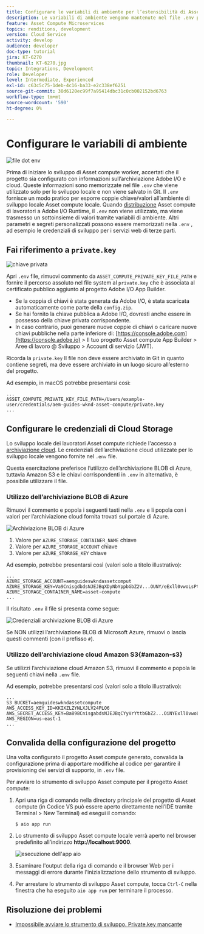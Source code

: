 ```yaml
---
title: Configurare le variabili di ambiente per l’estensibilità di Asset compute
description: Le variabili di ambiente vengono mantenute nel file .env per lo sviluppo locale e vengono utilizzate per fornire le credenziali di Adobe I/O e di archiviazione cloud richieste per lo sviluppo locale.
feature: Asset Compute Microservices
topics: renditions, development
version: Cloud Service
activity: develop
audience: developer
doc-type: tutorial
jira: KT-6270
thumbnail: KT-6270.jpg
topic: Integrations, Development
role: Developer
level: Intermediate, Experienced
exl-id: c63c5c75-1deb-4c16-ba33-e2c338ef6251
source-git-commit: 30d6120ec99f7a95414dbc31c0cb002152bd6763
workflow-type: tm+mt
source-wordcount: '590'
ht-degree: 0%

---
```


# Configurare le variabili di ambiente

![file dot env](assets/environment-variables/dot-env-file.png)

Prima di iniziare lo sviluppo di Asset compute worker, accertati che il progetto sia configurato con informazioni sull’archiviazione Adobe I/O e cloud. Queste informazioni sono memorizzate nel file `.env`  che viene utilizzato solo per lo sviluppo locale e non viene salvato in Git. Il `.env` fornisce un modo pratico per esporre coppie chiave/valori all’ambiente di sviluppo locale Asset compute locale. Quando [distribuzione](../deploy/runtime.md) Asset compute di lavoratori a Adobe I/O Runtime, il `.env` non viene utilizzato, ma viene trasmesso un sottoinsieme di valori tramite variabili di ambiente. Altri parametri e segreti personalizzati possono essere memorizzati nella `.env` , ad esempio le credenziali di sviluppo per i servizi web di terze parti.

## Fai riferimento a `private.key`

![chiave privata](assets/environment-variables/private-key.png)

Apri `.env` file, rimuovi commento da `ASSET_COMPUTE_PRIVATE_KEY_FILE_PATH` e fornire il percorso assoluto nel file system al `private.key` che è associata al certificato pubblico aggiunto al progetto Adobe I/O App Builder.

+ Se la coppia di chiavi è stata generata da Adobe I/O, è stata scaricata automaticamente come parte della  `config.zip`.
+ Se hai fornito la chiave pubblica a Adobe I/O, dovresti anche essere in possesso della chiave privata corrispondente.
+ In caso contrario, puoi generare nuove coppie di chiavi o caricare nuove chiavi pubbliche nella parte inferiore di:
  [https://console.adobe.com](https://console.adobe.io) > Il tuo progetto Asset compute App Builder > Aree di lavoro @ Sviluppo > Account di servizio (JWT).

Ricorda la `private.key` Il file non deve essere archiviato in Git in quanto contiene segreti, ma deve essere archiviato in un luogo sicuro all’esterno del progetto.

Ad esempio, in macOS potrebbe presentarsi così:

```
...
ASSET_COMPUTE_PRIVATE_KEY_FILE_PATH=/Users/example-user/credentials/aem-guides-wknd-asset-compute/private.key
...
```

## Configurare le credenziali di Cloud Storage

Lo sviluppo locale dei lavoratori Asset compute richiede l&#39;accesso a [archiviazione cloud](../set-up/accounts-and-services.md#cloud-storage). Le credenziali dell’archiviazione cloud utilizzate per lo sviluppo locale vengono fornite nel `.env` file.

Questa esercitazione preferisce l’utilizzo dell’archiviazione BLOB di Azure, tuttavia Amazon S3 e le chiavi corrispondenti in `.env` in alternativa, è possibile utilizzare il file.

### Utilizzo dell’archiviazione BLOB di Azure

Rimuovi il commento e popola i seguenti tasti nella `.env` e li popola con i valori per l’archiviazione cloud fornita trovati sul portale di Azure.

![Archiviazione BLOB di Azure](./assets/environment-variables/azure-portal-credentials.png)

1. Valore per `AZURE_STORAGE_CONTAINER_NAME` chiave
1. Valore per `AZURE_STORAGE_ACCOUNT` chiave
1. Valore per `AZURE_STORAGE_KEY` chiave

Ad esempio, potrebbe presentarsi così (valori solo a titolo illustrativo):

```
...
AZURE_STORAGE_ACCOUNT=aemguideswkndassetcomput
AZURE_STORAGE_KEY=Va9CnisgdbdsNJEJBqXDyNbYppbGbZ2V...OUNY/eExll0vwoLsPt/OvbM+B7pkUdpEe7zJhg==
AZURE_STORAGE_CONTAINER_NAME=asset-compute
...
```

Il risultato `.env` il file si presenta come segue:

![Credenziali archiviazione BLOB di Azure](assets/environment-variables/cloud-storage-credentials.png)

Se NON utilizzi l’archiviazione BLOB di Microsoft Azure, rimuovi o lascia questi commenti (con il prefisso `#`).

### Utilizzo dell’archiviazione cloud Amazon S3{#amazon-s3}

Se utilizzi l’archiviazione cloud Amazon S3, rimuovi il commento e popola le seguenti chiavi nella `.env` file.

Ad esempio, potrebbe presentarsi così (valori solo a titolo illustrativo):

```
...
S3_BUCKET=aemguideswkndassetcompute
AWS_ACCESS_KEY_ID=KKIXZLZYNLXJLV24PLO6
AWS_SECRET_ACCESS_KEY=Ba898CnisgabdsNJEJBqCYyVrYttbGbZ2...OiNYExll0vwoLsPtOv
AWS_REGION=us-east-1
...
```

## Convalida della configurazione del progetto

Una volta configurato il progetto Asset compute generato, convalida la configurazione prima di apportare modifiche al codice per garantire il provisioning dei servizi di supporto, in `.env` file.

Per avviare lo strumento di sviluppo Asset compute per il progetto Asset compute:

1. Apri una riga di comando nella directory principale del progetto di Asset compute (in Codice VS può essere aperto direttamente nell’IDE tramite Terminal > New Terminal) ed esegui il comando:

   ```
   $ aio app run
   ```

1. Lo strumento di sviluppo Asset compute locale verrà aperto nel browser predefinito all’indirizzo __http://localhost:9000__.

   ![esecuzione dell&#39;app aio](assets/environment-variables/aio-app-run.png)

1. Esaminare l&#39;output della riga di comando e il browser Web per i messaggi di errore durante l&#39;inizializzazione dello strumento di sviluppo.
1. Per arrestare lo strumento di sviluppo Asset compute, tocca `Ctrl-C` nella finestra che ha eseguito `aio app run` per terminare il processo.

## Risoluzione dei problemi

+ [Impossibile avviare lo strumento di sviluppo. Private.key mancante](../troubleshooting.md#missing-private-key)
